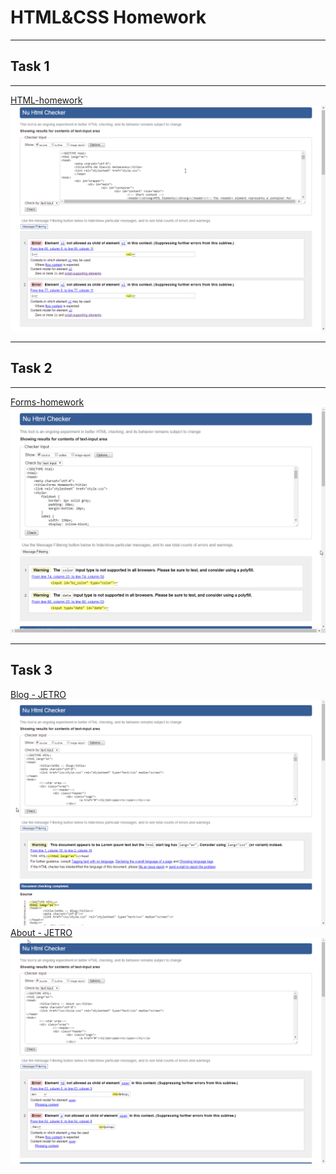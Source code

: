 <h1>HTML&CSS Homework</h1>
<hr>
<h2>Task 1</h2>
<hr>
<p>
	<a href="https://ehot-gh.github.io/htmlcss-homework/HTML-homework/index.html">HTML-homework</a>
	<img src="HTML-homework/Valid html-hw.png">
</p>
<hr>
<h2>Task 2</h2>
<hr>
<p>
	<a href="https://ehot-gh.github.io/htmlcss-homework/Forms-homework/index.html">Forms-homework</a>
	<img src="Forms-homework/Valid forms-hw.png">
</p>
<hr>
<h2>Task 3</h2>
<a href="https://ehot-gh.github.io/htmlcss-homework/CSS-homework/blog.html">Blog - JETRO</a>
<img src="CSS-homework/Valid css-hw.png">
<a href="https://ehot-gh.github.io/htmlcss-homework/CSS-homework/about.html">About - JETRO</a>
<img src="CSS-homework/Valid css-hw2.png">